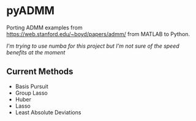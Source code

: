 # pyADMM

Porting ADMM examples from https://web.stanford.edu/~boyd/papers/admm/ from MATLAB to Python.

*I'm trying to use numba for this project but I'm not sure of the speed benefits at the moment*

## Current Methods

- Basis Pursuit
- Group Lasso
- Huber
- Lasso
- Least Absolute Deviations